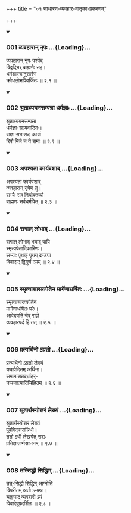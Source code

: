 +++
title = "०१ साधारण-व्यवहार-मातृका-प्रकरणम्"

+++

<div class="js_include" includetitle="true" newlevelforh1="3" unfilled url="/kalpAntaram/smRtiH/yAjJNavalkyaH/mUlam/02_vyavahAraH/01_sAdhAraNa-vyavahAra-mAtRkA-prakaraNam/001_vyavahArAn_nRpaH.md">
<details open><summary><h3>001 व्यवहारान् नृपः ...{Loading}...</h3></summary>

व्यवहारान् नृपः पश्येद्  
विद्वद्भिर् ब्राह्मणैः सह।  
धर्मशास्त्रानुसारेण  
क्रोधलोभविवर्जितः  ॥ २.१ ॥
</details>
</div>
<div class="js_include" includetitle="true" newlevelforh1="3" unfilled url="/kalpAntaram/smRtiH/yAjJNavalkyaH/mUlam/02_vyavahAraH/01_sAdhAraNa-vyavahAra-mAtRkA-prakaraNam/002_shrutAdhyayanasampannA_dharmajnAH.md">
<details open><summary><h3>002 श्रुताध्ययनसम्पन्ना धर्मज्ञाः ...{Loading}...</h3></summary>

श्रुताध्ययनसम्पन्ना  
धर्मज्ञाः सत्यवादिनः।  
राज्ञा सभासदः कार्या  
रिपौ मित्रे च ये समाः  ॥ २.२ ॥
</details>
</div>
<div class="js_include" includetitle="true" newlevelforh1="3" unfilled url="/kalpAntaram/smRtiH/yAjJNavalkyaH/mUlam/02_vyavahAraH/01_sAdhAraNa-vyavahAra-mAtRkA-prakaraNam/003_apashyatA_kAryavashAd.md">
<details open><summary><h3>003 अपश्यता कार्यवशाद् ...{Loading}...</h3></summary>

अपश्यता कार्यवशाद्  
व्यवहारान् नृपेण तु।  
सभ्यैः सह नियोक्तव्यो  
ब्राह्मणः सर्वधर्मवित्  ॥ २.३ ॥
</details>
</div>
<div class="js_include" includetitle="true" newlevelforh1="3" unfilled url="/kalpAntaram/smRtiH/yAjJNavalkyaH/mUlam/02_vyavahAraH/01_sAdhAraNa-vyavahAra-mAtRkA-prakaraNam/004_rAgAl_lobhAd.md">
<details open><summary><h3>004 रागाल् लोभाद् ...{Loading}...</h3></summary>

रागाल् लोभाद् भयाद् वापि  
स्मृत्यपेतादिकारिणः।  
सभ्याः पृथक् पृथग् दण्ड्या  
विवादाद् द्विगुणं दमम्  ॥ २.४ ॥
</details>
</div>
<div class="js_include" includetitle="true" newlevelforh1="3" unfilled url="/kalpAntaram/smRtiH/yAjJNavalkyaH/mUlam/02_vyavahAraH/01_sAdhAraNa-vyavahAra-mAtRkA-prakaraNam/005_smRtyAchAravyapetena_mArgeNAdharShitaH.md">
<details open><summary><h3>005 स्मृत्याचारव्यपेतेन मार्गेणाधर्षितः ...{Loading}...</h3></summary>

स्मृत्याचारव्यपेतेन  
मार्गेणाधर्षितः परैः।  
आवेदयति चेद् राज्ञे  
व्यवहारपदं हि तत्  ॥ २.५ ॥
</details>
</div>
<div class="js_include" includetitle="true" newlevelforh1="3" unfilled url="/kalpAntaram/smRtiH/yAjJNavalkyaH/mUlam/02_vyavahAraH/01_sAdhAraNa-vyavahAra-mAtRkA-prakaraNam/006_pratyarthino.agrato.md">
<details open><summary><h3>006 प्रत्यर्थिनो ऽग्रतो ...{Loading}...</h3></summary>

प्रत्यर्थिनो ऽग्रतो लेख्यं  
यथावेदितम् अर्थिना।  
समामासतदर्धाहर्-  
नामजात्यादिचिह्नितम्  ॥ २.६ ॥
</details>
</div>
<div class="js_include" includetitle="true" newlevelforh1="3" unfilled url="/kalpAntaram/smRtiH/yAjJNavalkyaH/mUlam/02_vyavahAraH/01_sAdhAraNa-vyavahAra-mAtRkA-prakaraNam/007_shrutArthasyottaraM_lekhyaM.md">
<details open><summary><h3>007 श्रुतार्थस्योत्तरं लेख्यं ...{Loading}...</h3></summary>

श्रुतार्थस्योत्तरं लेख्यं  
पूर्वावेदकसन्निधौ।  
ततो ऽर्थी लेखयेत् सद्यः  
प्रतिज्ञातार्थसाधनम्  ॥ २.७ ॥
</details>
</div>
<div class="js_include" includetitle="true" newlevelforh1="3" unfilled url="/kalpAntaram/smRtiH/yAjJNavalkyaH/mUlam/02_vyavahAraH/01_sAdhAraNa-vyavahAra-mAtRkA-prakaraNam/008_tatsiddhau_siddhim.md">
<details open><summary><h3>008 तत्सिद्धौ सिद्धिम् ...{Loading}...</h3></summary>

तत्-सिद्धौ सिद्धिम् आप्नोति  
विपरीतम् अतो ऽन्यथा।  
चतुष्पाद् व्यवहारो ऽयं  
विवादेषूपदर्शितः  ॥ २.८ ॥
</details>
</div>

